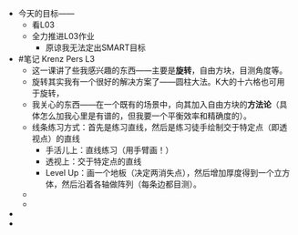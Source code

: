 - 今天的目标——
	- 看L03
	- 全力推进L03作业
		- 原谅我无法定出SMART目标
- #笔记 Krenz Pers L3
	- 这一课讲了些我感兴趣的东西——主要是**旋转**，自由方块，目测角度等。
	- 旋转其实我有一个很好的解决方案了——圆柱大法。K大的十六格也可用于旋转，
	- 我关心的东西——在一个既有的场景中，向其加入自由方块的**方法论**（具体怎么加我心里是有谱的，但我要一个平衡效率和精确度的）。
	- 线条练习方式：首先是练习直线，然后是练习徒手绘制交于特定点（即透视点）的直线
		- 手活儿上：直线练习（用手臂画！）
		- 透视上：交于特定点的直线
		- Level Up：画一个地板（决定两消失点），然后增加厚度得到一个立方体，然后沿着各轴做阵列（每条边都目测）。
	-
	-
-
-